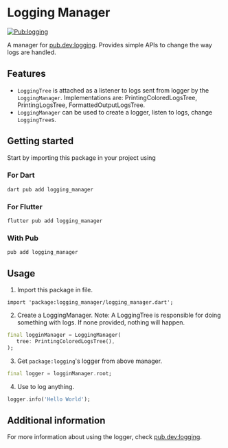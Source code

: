 # Logging Manager

[![Pub:logging](https://img.shields.io/pub/v/logging_manager.svg)](https://pub.dev/packages/logging_manager)

A manager for [pub.dev:logging](https://pub.dev/packages/logging). Provides simple APIs to change the way logs are handled. 

## Features

- `LoggingTree` is attached as a listener to logs sent from logger by the `LoggingManager`. Implementations are: PrintingColoredLogsTree, PrintingLogsTree, FormattedOutputLogsTree.
- `LoggingManager` can be used to create a logger, listen to logs, change `LoggingTree`s.

## Getting started

Start by importing this package in your project using

### For Dart
```shell
dart pub add logging_manager
```

### For Flutter
```shell
flutter pub add logging_manager
```

### With Pub
```shell
pub add logging_manager
```

## Usage

1. Import this package in file.

```
import 'package:logging_manager/logging_manager.dart';
```

2. Create a LoggingManager. Note: A LoggingTree is responsible for doing something with logs. If none provided, nothing will happen.

```dart
final logginManager = LoggingManager(
   tree: PrintingColoredLogsTree(),
);
```

3. Get `package:logging`'s logger from above manager.

```dart
final logger = logginManager.root;
```

4. Use to log anything.

```dart
logger.info('Hello World');
```

## Additional information

For more information about using the logger, check [pub.dev:logging](https://pub.dev/packages/logging).